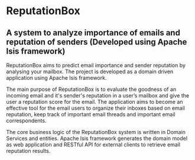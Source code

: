 ReputationBox 
==============

 A system to analyze importance of emails and reputation of senders (Developed using Apache Isis framework)
---------------------------------------
  
ReputationBox aims to predict email importance and sender reputation by analysing your mailbox. The project is developed as a domain driven application using Apache Isis framework. 
  
The main purpose of ReputationBox is to evaluate the goodness of an incoming email and it's sender's reputation in a user’s mailbox and give the user a reputation score for the email. The application aims to become an effective tool for the email users to organize their inboxes based on email reputation, keep track of important email threads and important email correspondents.

The core business logic of the ReputationBox system is written in Domain Services and entities. Apache Isis framework generates the domain model  as web application and RESTful API for external clients to retrieve email reputation results. 

